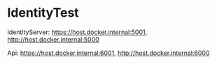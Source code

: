 # IdentityTest

IdentityServer: https://host.docker.internal:5001, http://host.docker.internal:5000

Api:            https://host.docker.internal:6001, http://host.docker.internal:6000

